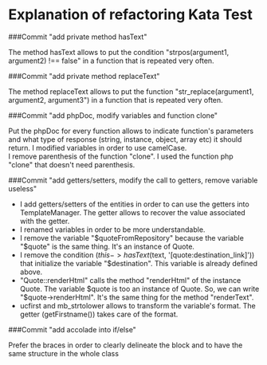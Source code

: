 # Explanation of refactoring Kata Test

###Commit "add private method hasText"

The method hasText allows to put the condition "strpos(argument1, argument2) !== false" in a function that is repeated very often.

###Commit "add private method replaceText"

The method replaceText allows to put the function "str_replace(argument1, argument2, argument3") in a function that is repeated very often.

###Commit "add phpDoc, modify variables and function clone"

Put the phpDoc for every function allows to indicate function's parameters and what type of response (string, instance, object, array etc) it should return.
I modified variables in order to use camelCase.  
I remove parenthesis of the function "clone". I used the function php "clone" that doesn't need parenthesis.  

###Commit "add getters/setters, modify the call to getters, remove variable useless"

+ I add getters/setters of the entities in order to can use the getters into TemplateManager.
The getter allows to recover the value associated with the getter.  
+ I renamed variables in order to be more understandable.  
+ I remove the variable "$quoteFromRepository" because the variable "$quote" is the same thing. It's an instance of Quote.  
+ I remove the condition ($this->hasText($text, '[quote:destination_link]')) that initialize the variable "$destination". This variable is already defined above.  
+ "Quote::renderHtml" calls the method "renderHtml" of the instance Quote. The variable $quote is too an instance of Quote. So, we can write "$quote->renderHtml". It's the same thing for the method "renderText".  
+  ucfirst and mb_strtolower allows to transform the variable's format. The getter (getFirstname()) takes care of the format.  

###Commit "add accolade into if/else"

Prefer the braces in order to clearly delineate the block and to have the same structure in the whole class
